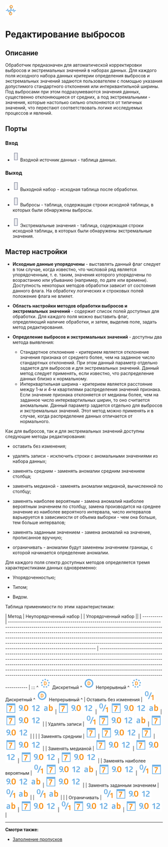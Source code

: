 ![ ](/media/app/icons/component_18/component_default-34.svg)
# Редактирование выбросов

## Описание
Обработчик предназначен для автоматической корректировки выбросов и экстремальных значений в наборах данных. Для каждого поля исходного набора данных критерии определения выбросов и экстремальных значений задаются пользователем с помощью указания допустимого стандартного отклонения или интерквантильной ширины. Под выбросами при этом подразумеваются значения данных, существенно отклоняющиеся от средних, а под экстремальными - значения, которые настолько сильно отклоняются от типичных значений, что перестают соответствовать логике исследуемых процессов и явлений.

## Порты

### Вход

   * ![](/media/app/icons/ports/output_table_inactive.svg) Входной источник данных - таблица данных.

### Выход

   * ![](/media/app/icons/ports/output_table_inactive.svg) Выходной набор - исходная таблица после обработки.

   * ![](/media/app/icons/ports/output_table_inactive.svg) Выбросы - таблица, содержащая строки исходной таблицы, в которых были обнаружены выбросы.
   * ![](/media/app/icons/ports/output_table_inactive.svg) Экстремальные значения - таблица, содержащая строки исходной таблицы, в которых были обнаружены экстремальные значения.

## Мастер настройки

*  **Исходные данные упорядочены** - выставлять данный флаг следует в том случае, когда известно, что числовой ряд является упорядоченным, т. е. таким, значения которого упорядочены по возрастанию или убыванию (например, по дате или времени). Доступность некоторых методов обработки зависит от состояния данного флага. На обработку логических и строковых полей положение флага не влияет.


*  **Область настройки методов обработки выбросов и экстремальных значений** - содержит список полей доступных для обработки. Для каждого поля можно выставить флаг, определяющий наличие обработки, и затем, выделив поле, задать метод редактирования.


*  **Определение выбросов и экстремальных значений** - доступны два метода выявления:
    * Стандартное отклонение - критерием является отклонение значения признака от среднего более, чем на заданное число стандартных отклонений. При этом данный параметр отдельно задается для выбросов и для экстремальных значений. Данный метод следует применять, если известно, что распределение данных близко к нормальному.
    * Интерквартильная ширина - критерием является расстояние между 1-м и 4-м квартилями распределения значений признака. Если значение признака отклоняется от медианы более, чем на заданное число интерквартильных ширин, то оно считается аномальным. Данный параметр задается отдельно для выбросов и экстремальных значений. Этот метод можно применять и в случае, когда распределение данных отличается от нормального.

Как для выбросов, так и для экстремальных значений доступны следующие методы редактирования:

* оставить без изменения; 

* удалять записи - исключить строки с аномальными значениями из набора данных;

* заменять средним - заменять аномалии средним значением столбца; 

* заменять медианой - заменять аномалии медианой, вычисленной по столбцу;

* заменять наиболее вероятным - замена аномалий наиболее вероятным значением по столбцу, замена производится на среднее значение из наиболее вероятного интервала, число интервалов варьируется в зависимости от объема выборки - чем она больше, тем больше интервалов;  

* заменять заданным значением - замена аномалий на значение, прописанное вручную;

* ограничивать - аномалии будут заменены значением границы, с которой начинается определение аномалии.

Для каждого поля спектр доступных методов определяется тремя характеристиками данных одновременно:

*  Упорядоченностью;

*  Типом;

*  Видом.

Таблица применимости по этим характеристикам:

 | Метод                                                                                                                                                                                                                                                                                                                                                                                                                                                                                                                                                                                                                                                                                                                                                                                                                                                                                                                                                           | Неупорядоченный набор                                                                                                                                                                                                                                                                                                                                                                                                       | | Упорядоченный набор                                                                                                                                                                                                                                                                                                                                                                                                         ||
 | ----------                                                                                                                                                                                                                                                                                                                                                                                                                                                                                                                                                                                                                                                                                                                                                                                                                                                                                                                                                           | ------------------------------------------------------------------------------------------------------------------------------------------------------------------------------------------------------------------------------------------------------------------------------------------------------------------------------------------------------------------------------------------------------------------------------------------------- | ------------------------------------------------------------------------------------------------------------------------------------------------------------------------------------------------------------------------------------------------------------------------------------------------------------------------------------------------------------------------------------------------------------------------------------------------
 | :::                          ^ ![](/media/app/icons/datatype_18/datatype_default-09.svg) Дискретный                                                                                                                                                                                                    ^ ![](/media/app/icons/datatype_18/datatype_default-08.svg) Непрерывный                                                                                             ^ ![](/media/app/icons/datatype_18/datatype_default-09.svg) Дискретный                                                                                                                                                                                                    ^ ![](/media/app/icons/datatype_18/datatype_default-08.svg) Непрерывный                                                                                             ^
 | Оставить без изменения                                                                                                                                                                                                                                                                                                                                                                                                                                                                                                                                                                                                                                                                                                                                                                                                                                                                                                                           | ![](/media/app/icons/datatype_18/datatype_default-04.svg) ![](/media/app/icons/datatype_18/datatype_default-05.svg) ![](/media/app/icons/datatype_18/datatype_default-03.svg) ![](/media/app/icons/datatype_18/datatype_default-02.svg) ![](/media/app/icons/datatype_18/datatype_default-01.svg)                                                                                                                                                 | ![](/media/app/icons/datatype_18/datatype_default-05.svg) ![](/media/app/icons/datatype_18/datatype_default-03.svg) ![](/media/app/icons/datatype_18/datatype_default-02.svg)                                                                                                                                                                                                                                                                    | ![](/media/app/icons/datatype_18/datatype_default-04.svg) ![](/media/app/icons/datatype_18/datatype_default-05.svg) ![](/media/app/icons/datatype_18/datatype_default-03.svg) ![](/media/app/icons/datatype_18/datatype_default-02.svg) ![](/media/app/icons/datatype_18/datatype_default-01.svg) | ![](/media/app/icons/datatype_18/datatype_default-05.svg) ![](/media/app/icons/datatype_18/datatype_default-03.svg) ![](/media/app/icons/datatype_18/datatype_default-02.svg) | 
 | Удалять записи                                                                                                                                                                                                                                                                                                                                                                                                                                                                                                                                                                                                                                                                                                                                                                                                                                                                                                                                          | ![](/media/app/icons/datatype_18/datatype_default-04.svg) ![](/media/app/icons/datatype_18/datatype_default-05.svg) ![](/media/app/icons/datatype_18/datatype_default-03.svg) ![](/media/app/icons/datatype_18/datatype_default-02.svg) ![](/media/app/icons/datatype_18/datatype_default-01.svg)                                                                                                                                                 | ![](/media/app/icons/datatype_18/datatype_default-05.svg) ![](/media/app/icons/datatype_18/datatype_default-03.svg) ![](/media/app/icons/datatype_18/datatype_default-02.svg)                                                                                                                                                                                                                                                                    |                                                                                                                                                                                                                                                                                                   |                                                                                                                                                                               | 
 | Заменять средним                                                                                                                                                                                                                                                                                                                                                                                                                                                                                                                                                                                                                                                                                                                                                                                                                                                                                                                                      | ![](/media/app/icons/datatype_18/datatype_default-05.svg)                                                                                                                                                                                                                                                                                                                                                                                         | ![](/media/app/icons/datatype_18/datatype_default-05.svg) ![](/media/app/icons/datatype_18/datatype_default-03.svg) ![](/media/app/icons/datatype_18/datatype_default-02.svg)                                                                                                                                                                                                                                                                    | ![](/media/app/icons/datatype_18/datatype_default-05.svg)                                                                                                                                                                                                                                         | ![](/media/app/icons/datatype_18/datatype_default-05.svg) ![](/media/app/icons/datatype_18/datatype_default-03.svg) ![](/media/app/icons/datatype_18/datatype_default-02.svg) | 
 | Заменять медианой                                                                                                                                                                                                                                                                                                                                                                                                                                                                                                                                                                                                                                                                                                                                                                                                                                                                                                                                    | ![](/media/app/icons/datatype_18/datatype_default-05.svg) ![](/media/app/icons/datatype_18/datatype_default-03.svg) ![](/media/app/icons/datatype_18/datatype_default-02.svg)                                                                                                                                                                                                                                                                     | ![](/media/app/icons/datatype_18/datatype_default-05.svg) ![](/media/app/icons/datatype_18/datatype_default-03.svg) ![](/media/app/icons/datatype_18/datatype_default-02.svg)                                                                                                                                                                                                                                                                    | ![](/media/app/icons/datatype_18/datatype_default-05.svg) ![](/media/app/icons/datatype_18/datatype_default-03.svg) ![](/media/app/icons/datatype_18/datatype_default-02.svg)                                                                                                                     | ![](/media/app/icons/datatype_18/datatype_default-05.svg) ![](/media/app/icons/datatype_18/datatype_default-03.svg) ![](/media/app/icons/datatype_18/datatype_default-02.svg) | 
 | Заменять наиболее вероятным                                                                                                                                                                                                                                                                                                                                                                                                                                                                                                                                                                                                                                                                                                                                                                                                                                                                                                                 | ![](/media/app/icons/datatype_18/datatype_default-04.svg) ![](/media/app/icons/datatype_18/datatype_default-05.svg) ![](/media/app/icons/datatype_18/datatype_default-03.svg) ![](/media/app/icons/datatype_18/datatype_default-02.svg) ![](/media/app/icons/datatype_18/datatype_default-01.svg)                                                                                                                                                 | ![](/media/app/icons/datatype_18/datatype_default-05.svg) ![](/media/app/icons/datatype_18/datatype_default-03.svg) ![](/media/app/icons/datatype_18/datatype_default-02.svg)                                                                                                                                                                                                                                                                    | ![](/media/app/icons/datatype_18/datatype_default-04.svg) ![](/media/app/icons/datatype_18/datatype_default-05.svg) ![](/media/app/icons/datatype_18/datatype_default-03.svg) ![](/media/app/icons/datatype_18/datatype_default-02.svg) ![](/media/app/icons/datatype_18/datatype_default-01.svg) | ![](/media/app/icons/datatype_18/datatype_default-05.svg) ![](/media/app/icons/datatype_18/datatype_default-03.svg) ![](/media/app/icons/datatype_18/datatype_default-02.svg) | 
 | Заменять заданным значением                                                                                                                                                                                                                                                                                                                                                                                                                                                                                                                                                                                                                                                                                                                                                                                                                                                                                                                 | ![](/media/app/icons/datatype_18/datatype_default-04.svg) ![](/media/app/icons/datatype_18/datatype_default-01.svg)                                                                                                                                                                                                                                                                                                                               |                                                                                                                                                                                                                                                                                                                                                                                                                                                  | ![](/media/app/icons/datatype_18/datatype_default-04.svg) ![](/media/app/icons/datatype_18/datatype_default-01.svg)                                                                                                                                                                               |                                                                                                                                                                               | 
 | Ограничивать                                                                                                                                                                                                                                                                                                                                                                                                                                                                                                                                                                                                                                                                                                                                                                                                                                                                                                                                             | ![](/media/app/icons/datatype_18/datatype_default-04.svg) ![](/media/app/icons/datatype_18/datatype_default-05.svg) ![](/media/app/icons/datatype_18/datatype_default-03.svg) ![](/media/app/icons/datatype_18/datatype_default-02.svg) ![](/media/app/icons/datatype_18/datatype_default-01.svg)                                                                                                                                                 | ![](/media/app/icons/datatype_18/datatype_default-05.svg) ![](/media/app/icons/datatype_18/datatype_default-03.svg) ![](/media/app/icons/datatype_18/datatype_default-02.svg)                                                                                                                                                                                                                                                                    | ![](/media/app/icons/datatype_18/datatype_default-04.svg) ![](/media/app/icons/datatype_18/datatype_default-05.svg) ![](/media/app/icons/datatype_18/datatype_default-03.svg) ![](/media/app/icons/datatype_18/datatype_default-02.svg) ![](/media/app/icons/datatype_18/datatype_default-01.svg) | ![](/media/app/icons/datatype_18/datatype_default-05.svg) ![](/media/app/icons/datatype_18/datatype_default-03.svg) ![](/media/app/icons/datatype_18/datatype_default-02.svg) | 

----

**Смотри также:** 

*  [Заполнение пропусков](/app/processors/preprocessing/filling_omissions.md)



